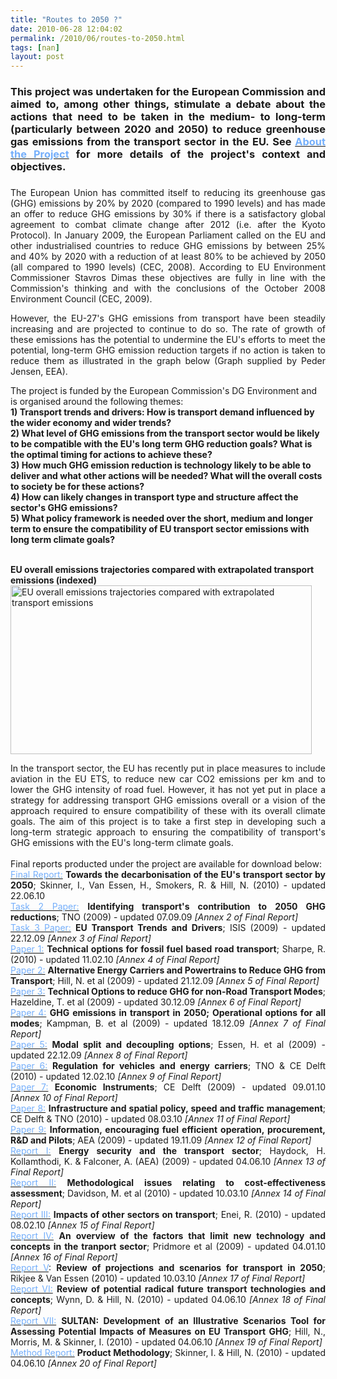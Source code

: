 ```yaml
---
title: "Routes to 2050 ?"
date: 2010-06-28 12:04:02
permalink: /2010/06/routes-to-2050.html
tags: [nan]
layout: post
---
```


<h3 align="justify"><span>This project was undertaken for the European Commission and aimed to, among other things, stimulate a debate about the actions that need to be taken in the medium- to long-term (particularly between 2020 and 2050) to reduce greenhouse gas emissions from the transport sector in the EU. See </span><a href="https://gabrielplassat.github.io/transportsdufutur/2010/06/about-the-project/" title="About the Project"><span><font color="#75affb">About the Project</font></span></a><span> for more details of the project's context and objectives.</span></h3> <h3 align="justify"><span> </span></h3>  <!--more-->  <p style="text-align: justify">The European Union has committed itself to reducing its greenhouse gas (GHG) emissions by 20% by 2020 (compared to 1990 levels) and has made an offer to reduce GHG emissions by 30% if there is a satisfactory global agreement to combat climate change after 2012 (i.e. after the Kyoto Protocol). In January 2009, the European Parliament called on the EU and other industrialised countries to reduce GHG emissions by between 25% and 40% by 2020 with a reduction of at least 80% to be achieved by 2050 (all compared to 1990 levels) (CEC, 2008). According to EU Environment Commissioner Stavros Dimas these objectives are fully in line with the Commission's thinking and with the conclusions of the October 2008 Environment Council (CEC, 2009).</p> <p style="text-align: justify">However, the EU-27's GHG emissions from transport have been steadily increasing and are projected to continue to do so. The rate of growth of these emissions has the potential to undermine the EU's efforts to meet the potential, long-term GHG emission reduction targets if no action is taken to reduce them as illustrated in the graph below (<span>Graph supplied by Peder Jensen, EEA).</span></p><span> <p>The project is funded by the European Commission's DG Environment and is organised around the following themes:<br /><strong>1) Transport trends and drivers: How is transport demand influenced by the wider economy and wider trends?</strong><br /><strong>2) What level of GHG emissions from the transport sector would be likely to be compatible with the EU's long term GHG reduction goals? What is the optimal timing for actions to achieve these?</strong><br /><strong>3) How much GHG emission reduction is technology likely to be able to deliver and what other actions will be needed? What will the overall costs to society be for these actions?</strong><br /><strong>4) How can likely changes in transport type and structure affect the sector's GHG emissions?</strong><br /><strong>5) What policy framework is needed over the short, medium and longer term to ensure the compatibility of EU transport sector emissions with long term climate goals?</strong></p> <br /></span><span><strong>EU overall emissions trajectories compared with extrapolated transport emissions (indexed)</strong></span> <div><img alt="EU overall emissions trajectories compared with extrapolated transport emissions" class="leftAlone " height="270" src="assets/Uploads/_resampled/ResizedImage482270-Homepage-graph.JPG" width="482" /></div> <p style="text-align: justify">In the transport sector, the EU has recently put in place measures to include aviation in the EU ETS, to reduce new car CO2 emissions per km and to lower the GHG intensity of road fuel. However, it has not yet put in place a strategy for addressing transport GHG emissions overall or a vision of the approach required to ensure compatibility of these with its overall climate goals. The aim of this project is to take a first step in developing such a long-term strategic approach to ensuring the compatibility of transport's GHG emissions with the EU's long-term climate goals. <br /><strong><span></span></strong> <br /><span><span><span><span><span>Final reports producted under the project are available for download below:</span></span></span></span></span><br /><span><span><a class="null" href="assets/EU-Transport-GHG-2050-Final-Report-22-06-10.pdf" target="_blank" title="Final Report"><font color="#75affb">Final Report:</font></a> <strong>Towards the decarbonisation of the EU's transport sector by 2050</strong>; Skinner, I., Van Essen, H., Smokers, R. & Hill, N. (2010) - updated 22.06.10</span></span><br /><span><span><a class="null" href="assets/EU-Transport-GHG-2050-Task2-Paper-Identifying-transports-contribution-07-09-09-FINAL.pdf" target="_blank" title="Task 2 Paper: Identifying transports contribution to 2050 GHG reductions"><font color="#75affb">Task 2 Paper:</font></a> <strong>Identifying transport's contribution to 2050 GHG reductions</strong>; TNO (2009) - updated 07.09.09 <em>[Annex 2 of Final Report]</em></span></span><br /><span><span><a class="null" href="assets/EU-Transport-GHG-2050-Task3-Paper-EU-Transport-Trends-and-Drivers-22-12-09-FINAL.pdf" target="_blank" title="Task 3 Paper: EU Transport Trends and Drivers"><font color="#75affb">Task 3 Paper:</font></a> <strong>EU Transport Trends and Drivers</strong>; ISIS (2009) - updated 22.12.09 <em>[Annex 3 of Final Report]</em></span></span><br /><span><span><a class="null" href="assets/EU-Transport-GHG-2050-Paper-1-Technical-options-for-ffuel-road-transport-11-02-10-FINAL.pdf" target="_blank" title="Paper 1: Technical options for fossil fuel based road transport"><font color="#75affb">Paper 1:</font></a> <strong>Technical options for fossil fuel based road transport</strong>; Sharpe, R. (2010) - updated 11.02.10 <em>[Annex 4 of Final Report]</em></span></span><br /><span><span><a class="null" href="assets/EU-Transport-GHG-2050-Paper-2-Alt-energy-carriers-and-powertrains-21-12-09-FINAL.pdf" target="_blank" title="Paper 2: Alternative Energy Carriers and Powertrains to Reduce GHG from Transport"><font color="#75affb">Paper 2:</font></a> <strong>Alternative Energy Carriers and Powertrains to Reduce GHG from Transport</strong>; Hill, N. et al (2009) - updated 21.12.09 <em>[Annex 5 of Final Report]</em></span></span><br /><span><span><a class="null" href="assets/EU-Transport-GHG-2050-Paper-3-Technical-options-for-non-road-modes-30-10-09-FINAL.pdf" target="_blank" title="Paper 3: Technical Options to reduce GHG for non-Road Transport Modes"><font color="#75affb">Paper 3:</font></a> <strong>Technical Options to reduce GHG for non-Road Transport Modes</strong>; Hazeldine, T. et al (2009) - updated 30.12.09 <em>[Annex 6 of Final Report]</em> </span></span><br /><span><span><a class="null" href="assets/EU-Transport-GHG-2050-Paper-4-Operational-options-18-12-09-FINAL.pdf" target="_blank" title="Paper 4: GHG emissions in transport in 2050; Operational options for all modes"><font color="#75affb">Paper 4:</font></a> <strong>GHG emissions in transport in 2050; Operational options for all modes</strong>; Kampman, B. et al (2009) - updated 18.12.09 <em>[Annex 7 of Final Report]</em></span></span><br /><span><span><a class="null" href="assets/EU-Transport-GHG-2050-Paper-5-Modal-split-and-decoupling-options-22-12-09-FINAL.pdf" target="_blank" title="Paper 4: GHG emissions in transport in Paper 5: Modal split and decoupling options"><font color="#75affb">Paper 5:</font></a> <strong>Modal split and decoupling options</strong>; Essen, H. et al (2009) - updated 22.12.09 <em>[Annex 8 of Final Report]</em></span></span><br /><span><span><a class="null" href="assets/EU-Transport-GHG-2050-Paper-6-Regulation-for-vehicles-and-energy-carriers-12-02-10-FINAL.pdf" target="_blank" title="Paper 6: Regulation for vehicles and energy carriers"><font color="#75affb">Paper 6:</font></a> <strong>Regulation for vehicles and energy carriers</strong>; TNO & CE Delft (2010) - updated 12.02.10 <em>[Annex 9 of Final Report]</em></span></span><br /><span><span><a class="null" href="assets/EU-Transport-GHG-2050-Paper-7-Economic-Instruments-9-01-10-FINAL.pdf" target="_blank" title="Paper 7: Economic Instruments"><font color="#75affb">Paper 7:</font></a> <strong>Economic Instruments</strong>; CE Delft (2009) - updated 09.01.10 <em>[Annex 10 of Final Report]</em></span></span><br /><span><span><a class="null" href="assets/EU-Transport-GHG-2050-Paper-8-Infrastructure-08-03-10-FINAL.pdf" target="_blank" title="Paper 8: Infrastructure and spatial policy, speed and traffic management"><font color="#75affb">Paper 8:</font></a> <strong>Infrastructure and spatial policy, speed and traffic management</strong>; CE Delft & TNO (2010) - updated 08.03.10 <em>[Annex 11 of Final Report]</em></span></span><br /><span><span><a class="null" href="assets/EU-Transport-GHG-2050-Paper-9-Awareness-and-innovation-19-11-09-FINAL.pdf" target="_blank" title="Paper 9: Information, encouraging fuel efficient operation, procurement, R&D and Pilots"><font color="#75affb">Paper 9:</font></a> <strong>Information, encouraging fuel efficient operation, procurement, R&D and Pilots</strong>; AEA (2009) - updated 19.11.09 <em>[Annex 12 of Final Report]</em></span></span><br /><span><span><a class="null" href="assets/EU-Transport-GHG-2050-Report-I-Energy-Security-04-06-10-FINAL.pdf" target="_blank" title="Report I: Energy security and the transport sector "><font color="#75affb">Report I:</font></a> <strong>Energy security and the transport sector</strong>; Haydock, H. Kollamthodi, K. & Falconer, A. (AEA) (2009) - updated 04.06.10 <em>[Annex 13 of Final Report]</em></span></span><br /><span><span><a class="null" href="assets/EU-Transport-GHG-2050-Report-II-Methodological-issues-abatement-cost-10-03-10-FINAL.pdf" target="_blank" title="Report II: Methodological issues relating to cost-effectiveness assessment"><font color="#75affb">Report II:</font></a> <strong>Methodological issues relating to cost-effectiveness assessment</strong>; Davidson, M. et al (2010) - updated 10.03.10 <em>[Annex 14 of Final Report]</em></span></span><br /><span><span><a class="null" href="assets/EU-Transport-GHG-2050-Report-III-Task3-Paper-Annex-Transport-Trends+Drivers-08-02-10-FINAL.pdf" target="_blank" title="Report III: Impacts of other sectors on transport"><font color="#75affb">Report III:</font></a> <strong>Impacts of other sectors on transport</strong>; Enei, R. (2010) - updated 08.02.10 <em>[Annex 15 of Final Report]</em></span></span><br /><span><span><a class="null" href="assets/EU-Transport-GHG-2050-Report-IV-Factors-that-limit-new-technology+concepts-04-01-10-FINAL.pdf" target="_blank" title="Report IV: An overview of the facts that limit new technology and concepts in the tranport sector"><font color="#75affb">Report IV:</font></a> <strong>An overview of the factors that limit new technology and concepts in the tranport sector</strong>; Pridmore et al (2009) - updated 04.01.10 <em>[Annex 16 of Final Report]</em></span></span><br /><span><span><a class="null" href="assets/EU-Transport-GHG-2050-Report-V-Review-of-projections-and-scenarios-10-03-10-FINAL.pdf" target="_blank" title="Report V"><font color="#75affb">Report V</font></a>: <strong>Review of projections and scenarios for transport in 2050</strong>; Rikjee & Van Essen (2010) - updated 10.03.10 <em>[Annex 17 of Final Report]</em></span></span><br /><span><span><a class="null" href="assets/EU-Transport-GHG-2050-Report-VI-Radical-technologies-and-concepts-04-06-10-FINAL.pdf" target="_blank" title="Report VI: Review of potential radical future transport technologies and concepts"><font color="#75affb">Report VI:</font></a> <strong>Review of potential radical future transport technologies and concepts</strong>; Wynn, D. & Hill, N. (2010) - updated 04.06.10 <em>[Annex 18 of Final Report]</em></span></span><br /><span><span><a class="null" href="assets/EU-Transport-GHG-2050-Report-VII-SULTAN-Illustrative-Scenarios-Tool-04-06-10-FINAL.pdf" target="_blank" title="Report VII"><font color="#75affb">Report VII:</font></a> <strong>SULTAN: Development of an Illustrative Scenarios Tool for Assessing Potential Impacts of Measures on EU Transport GHG</strong>; Hill, N., Morris, M. & Skinner, I. (2010) - updated 04.06.10 <em>[Annex 19 of Final Report]</em></span></span><br /><span><span><a class="null" href="http://assets/EU-Transport-GHG-2050-Project-Methodology-Report-04-06-10-FINAL.pdf" target="_blank" title="Method Report: Product Methodology"><font color="#75affb">Method Report:</font></a> <strong>Product Methodology</strong>; Skinner, I. & Hill, N. (2010) - updated 04.06.10 <em>[Annex 20 of Final Report]</em></span></span></p>
